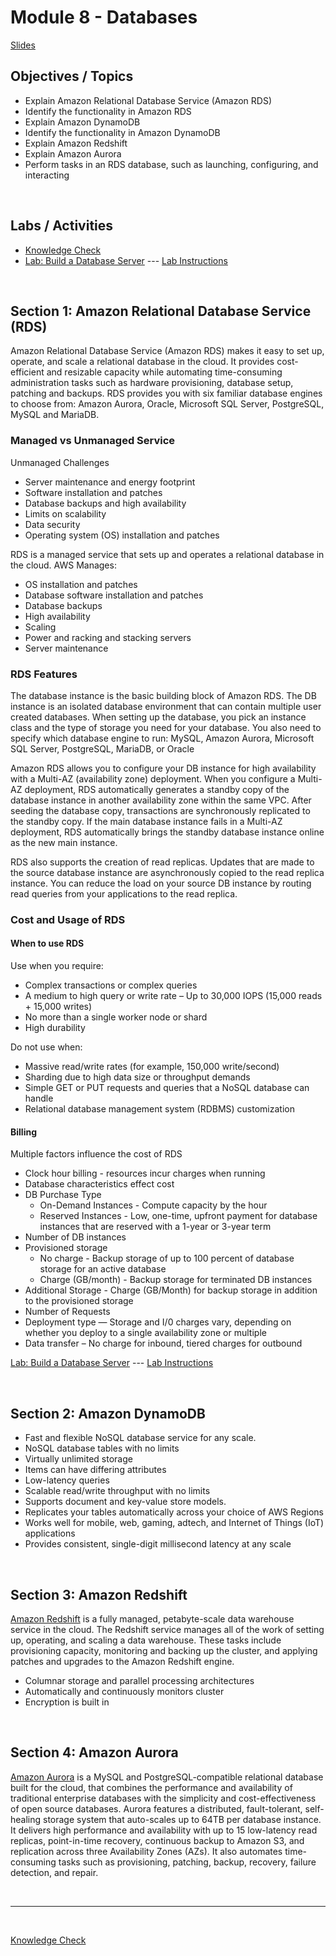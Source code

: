 # Module 8 - Databases

[Slides](https://www.solarwindsmsp.com/blog/aes-256-encryption-algorithm)

## Objectives / Topics

- Explain Amazon Relational Database Service (Amazon RDS)
- Identify the functionality in Amazon RDS
- Explain Amazon DynamoDB
- Identify the functionality in Amazon DynamoDB
- Explain Amazon Redshift
- Explain Amazon Aurora
- Perform tasks in an RDS database, such as launching, configuring, and interacting

<br/>

## Labs / Activities

- [Knowledge Check](https://www.aws.training/Details/Curriculum?transcriptid=-NscDQNnt0KwQEi-zYfB8Q2&id=43078#modules)
- [Lab: Build a Database Server](https://labs.vocareum.com/main/main.php) --- [Lab Instructions](http://d8rg5deuq9171.cloudfront.net/handouts/Vocareum%20scripts/Lab%205%20-%20RDS.pdf)

<br/>

## Section 1: Amazon Relational Database Service (RDS)

Amazon Relational Database Service (Amazon RDS) makes it easy to set up, operate, and scale a relational database in the cloud. It provides cost-efficient and resizable capacity while automating time-consuming administration tasks such as hardware provisioning, database setup, patching and backups. RDS provides you with six familiar database engines to choose from: Amazon Aurora, Oracle, Microsoft SQL Server, PostgreSQL, MySQL and MariaDB.

### **Managed vs Unmanaged Service**

Unmanaged Challenges

- Server maintenance and energy footprint
- Software installation and patches
- Database backups and high availability
- Limits on scalability
- Data security
- Operating system (OS) installation and patches

RDS is a managed service that sets up and operates a relational database in the cloud. AWS Manages:

- OS installation and patches
- Database software installation and patches
- Database backups
- High availability
- Scaling
- Power and racking and stacking servers
- Server maintenance

### **RDS Features**

The database instance is the basic building block of Amazon RDS. The DB instance is an isolated database environment that can contain multiple user created databases. When setting up the database, you pick an instance class and the type of storage you need for your database. You also need to specify which database engine to run: MySQL, Amazon Aurora, Microsoft SQL Server, PostgreSQL, MariaDB, or Oracle

Amazon RDS allows you to configure your DB instance for high availability with a Multi-AZ (availability zone) deployment. When you configure a Multi-AZ deployment, RDS automatically generates a standby copy of the database instance in another availability zone within the same VPC. After seeding the database copy, transactions are synchronously replicated to the standby copy. If the main database instance fails in a Multi-AZ deployment, RDS automatically brings the standby database instance online as the new main instance.

RDS also supports the creation of read replicas. Updates that are made to the source database instance are asynchronously copied to the read replica instance. You can reduce the load on your source DB instance by routing read queries from your applications to the read replica.

### **Cost and Usage of RDS**

#### When to use RDS

Use when you require:

- Complex transactions or complex queries
- A medium to high query or write rate – Up to 30,000 IOPS (15,000 reads + 15,000 writes)
- No more than a single worker node or shard
- High durability

Do not use when:

- Massive read/write rates (for example, 150,000 write/second)
- Sharding due to high data size or throughput demands
- Simple GET or PUT requests and queries that a NoSQL database can handle
- Relational database management system (RDBMS) customization

#### Billing

Multiple factors influence the cost of RDS

- Clock hour billing - resources incur charges when running
- Database characteristics effect cost
- DB Purchase Type
  - On-Demand Instances - Compute capacity by the hour
  - Reserved Instances - Low, one-time, upfront payment for database instances that are reserved with a 1-year or 3-year term
- Number of DB instances
- Provisioned storage 
  - No charge - Backup storage of up to 100 percent of database storage for an active database
  - Charge (GB/month) - Backup storage for terminated DB instances
- Additional Storage - Charge (GB/Month) for backup storage in addition to the provisioned storage
- Number of Requests
- Deployment type — Storage and I/0 charges vary, depending on whether you deploy to a single availability zone or multiple
- Data transfer – No charge for inbound, tiered charges for outbound

[Lab: Build a Database Server](https://labs.vocareum.com/main/main.php) --- [Lab Instructions](http://d8rg5deuq9171.cloudfront.net/handouts/Vocareum%20scripts/Lab%205%20-%20RDS.pdf)

<br/>

## Section 2: Amazon DynamoDB

- Fast and flexible NoSQL database service for any scale.
- NoSQL database tables with no limits
- Virtually unlimited storage
- Items can have differing attributes
- Low-latency queries
- Scalable read/write throughput with no limits
- Supports document and key-value store models.
- Replicates your tables automatically across your choice of AWS Regions
- Works well for mobile, web, gaming, adtech, and Internet of Things (IoT) applications
- Provides consistent, single-digit millisecond latency at any scale

<br/>

## Section 3: Amazon Redshift

[Amazon Redshift](https://aws.amazon.com/redshift/) is a fully managed, petabyte-scale data warehouse service in the cloud. The Redshift service manages all of the work of setting up, operating, and scaling a data warehouse. These tasks include provisioning capacity, monitoring and backing up the cluster, and applying patches and upgrades to the Amazon Redshift engine.

- Columnar storage and parallel processing architectures
- Automatically and continuously monitors cluster
- Encryption is built in

<br/>

## Section 4: Amazon Aurora

[Amazon Aurora](https://aws.amazon.com/rds/aurora/) is a MySQL and PostgreSQL-compatible relational database built for the cloud, that combines the performance and availability of traditional enterprise databases with the simplicity and cost-effectiveness of open source databases. Aurora features a distributed, fault-tolerant, self-healing storage system that auto-scales up to 64TB per database instance. It delivers high performance and availability with up to 15 low-latency read replicas, point-in-time recovery, continuous backup to Amazon S3, and replication across three Availability Zones (AZs). It also automates time-consuming tasks such as provisioning, patching, backup, recovery, failure detection, and repair.

<br/>

---

<br/>

[Knowledge Check](https://www.aws.training/Details/Curriculum?transcriptid=-NscDQNnt0KwQEi-zYfB8Q2&id=43078#modules)
